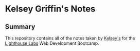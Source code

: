# Kelsey Griffin's Notes

## Summary 

This repository contains all of the notes taken by [Kelsey's](https://github.com/kelsey-griffin) for the [Lighthouse Labs](https://www.lighthouselabs.ca/) Web Development Bootcamp.
